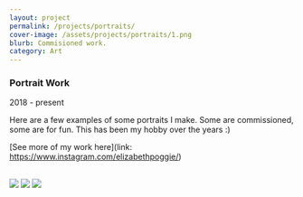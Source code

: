```yaml
---
layout: project
permalink: /projects/portraits/
cover-image: /assets/projects/portraits/1.png
blurb: Commisioned work. 
category: Art
---
```


### Portrait Work

2018 - present

Here are a few examples of some portraits I make. Some are commissioned, some are for fun. This has been my hobby over the years :) 

[See more of my work here](link: https://www.instagram.com/elizabethpoggie/)

<br>

<img src="../../assets/projects/portraits/images/0.png"/>

<img src="../../assets/projects/portraits/images/1.png"/>

<img src="../../assets/projects/portraits/images/2.png"/>